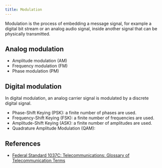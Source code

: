 ```yaml
---
title: Modulation
---
```

Modulation is the process of embedding a message signal, for example a digital bit stream or an analog audio signal, inside another signal that can be physically transmitted.


## Analog modulation

* Amplitude modulation (AM)
* Frequency modulation (FM)
* Phase modulation (PM)


## Digital modulation

In digital modulation, an analog carrier signal is modulated by a discrete digital signal.

* Phase-Shift Keying (PSK): a finite number of phases are used.
* Frequency-Shift Keying (FSK): a finite number of frequencies are used.
* Amplitude-Shift Keying (ASK): a finite number of amplitudes are used.
* Quadrature Amplitude Modulation (QAM):


## References

* [Federal Standard 1037C: Telecommunications: Glossary of Telecommunication Terms](https://www.its.bldrdoc.gov/fs-1037/fs-1037c.htm)
